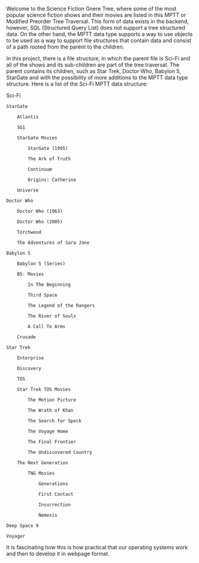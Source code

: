 Welcome to the Science Fiction Gnere Tree, where some of the most popular science fiction shows
and their movies are listed in this MPTT or Modified Preorder Tree Traversal. This form of data
exists in the backend, however, SQL (Structured Query List) does not support a tree structured
data. On the other hand, the MPTT data type supports a way to use objects to be used as a way to
support file structures that contain data and consist of a path rooted from the parent to the
children. 

In this project, there is a file structure, in which the parent file is Sci-Fi and all of the shows
and its sub-children are part of the tree traversal. The parent contains its children, such as Star Trek, Doctor Who, Babylon 5, StarGate and with the possibility of more additions to the MPTT data type structure.
Here is a list of the Sci-Fi MPTT data structure: 

Sci-Fi
		
    StarGate
		
        Atlantis
		
        SG1
		
        StarGate Movies
		
            StarGate (1995)
		
            The Ark of Truth
		
            Continuum
		
            Origins: Catherine
		
        Universe
		
    Doctor Who
		
        Doctor Who (1963)
		
        Doctor Who (2005)
		
        Torchwood
		
        The Adventures of Sara Jane
		
    Babylon 5
		
        Babylon 5 (Series)
		
        B5: Movies
		
            In The Beginning
		
            Third Space
		
            The Legend of the Rangers
		
            The River of Souls
		
            A Call To Arms
		
        Crusade
		
    Star Trek
		
        Enterprise
		
        Discovery
		
        TOS
		
        Star Trek TOS Movies
		
            The Motion Picture
		
            The Wrath of Khan
		
            The Search for Spock
		
            The Voyage Home
		
            The Final Frontier
		
            The Undiscovered Country
		
        The Next Generation
		
            TNG Movies
		
                Generations
		
                First Contact
		
                Insurrection
		
                Nemesis

    Deep Space 9
		
    Voyager

It is fascinating how this is how practical that our operating systems work and then to develop it in webpage
format.
